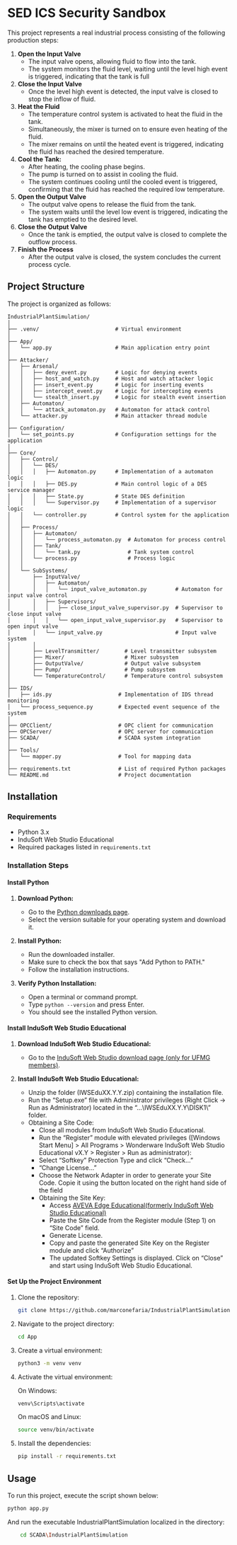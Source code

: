 # SED ICS Security Sandbox

This project represents a real industrial process consisting of the following production steps:

1. **Open the Input Valve**
   - The input valve opens, allowing fluid to flow into the tank.
   - The system monitors the fluid level, waiting until the level high event is triggered, indicating that the tank is full
2. **Close the Input Valve**
   - Once the level high event is detected, the input valve is closed to stop the inflow of fluid.
3. **Heat the Fluid**
   - The temperature control system is activated to heat the fluid in the tank.
   - Simultaneously, the mixer is turned on to ensure even heating of the fluid.
   - The mixer remains on until the heated event is triggered, indicating the fluid has reached the desired temperature.
4. **Cool the Tank:**
   - After heating, the cooling phase begins. 
   - The pump is turned on to assist in cooling the fluid. 
   - The system continues cooling until the cooled event is triggered, confirming that the fluid has reached the required low temperature.
5. **Open the Output Valve**
   -  The output valve opens to release the fluid from the tank. 
   - The system waits until the level low event is triggered, indicating the tank has emptied to the desired level.
6. **Close the Output Valve**
   - Once the tank is emptied, the output valve is closed to complete the outflow process. 
7. **Finish the Process**
   - After the output valve is closed, the system concludes the current process cycle. 

## Project Structure

The project is organized as follows:
```
IndustrialPlantSimulation/
│
├── .venv/                        # Virtual environment
│
├── App/
│   └── app.py                    # Main application entry point
│
├── Attacker/
│   ├── Arsenal/
│   │   ├── deny_event.py         # Logic for denying events
│   │   ├── host_and_watch.py     # Host and watch attacker logic
│   │   ├── insert_event.py       # Logic for inserting events
│   │   ├── intercept_event.py    # Logic for intercepting events
│   │   └── stealth_insert.py     # Logic for stealth event insertion
│   ├── Automaton/
│   │   └── attack_automaton.py   # Automaton for attack control
│   └── attacker.py               # Main attacker thread module
│
├── Configuration/
│   └── set_points.py             # Configuration settings for the application
│
├── Core/
│   ├── Control/
│   │   └── DES/
│   │   │   ├── Automaton.py      # Implementation of a automaton logic
│   │   │   ├── DES.py            # Main control logic of a DES service manager
│   │   │   ├── State.py          # State DES definition
│   │   │   └── Supervisor.py     # Implementation of a supervisor logic
│   │   └── controller.py         # Control system for the application
│   │
│   ├── Process/
│   │   ├── Automaton/
│   │   │   └── process_automaton.py  # Automaton for process control
│   │   ├── Tank/
│   │   │   └── tank.py               # Tank system control
│   │   └── process.py                # Process logic
│   │
│   └── SubSystems/
│       ├── InputValve/
│       │   ├── Automaton/
│       │   │   └── input_valve_automaton.py         # Automaton for input valve control
│       │   ├── Supervisors/
│       │   │   ├── close_input_valve_supervisor.py  # Supervisor to close input valve
│       │   │   └── open_input_valve_supervisor.py   # Supervisor to open input valve
│       │   └── input_valve.py                       # Input valve system
│       │
│       ├── LevelTransmitter/        # Level transmitter subsystem
│       ├── Mixer/                   # Mixer subsystem
│       ├── OutputValve/             # Output valve subsystem
│       ├── Pump/                    # Pump subsystem
│       └── TemperatureControl/      # Temperature control subsystem
│
├── IDS/
│   ├── ids.py                     # Implementation of IDS thread monitoring
│   └── process_sequence.py        # Expected event sequence of the system
│
├── OPCClient/                     # OPC client for communication
├── OPCServer/                     # OPC server for communication
├── SCADA/                         # SCADA system integration
│
├── Tools/
│   └── mapper.py                  # Tool for mapping data
│
├── requirements.txt               # List of required Python packages
└── README.md                      # Project documentation
```

## Installation

### Requirements

- Python 3.x
- InduSoft Web Studio Educational
- Required packages listed in `requirements.txt`

### Installation Steps

#### Install Python

1. **Download Python:**
   - Go to the [Python downloads page](https://www.python.org/downloads/).
   - Select the version suitable for your operating system and download it.

2. **Install Python:**
   - Run the downloaded installer.
   - Make sure to check the box that says "Add Python to PATH."
   - Follow the installation instructions.

3. **Verify Python Installation:**
   - Open a terminal or command prompt.
   - Type `python --version` and press Enter.
   - You should see the installed Python version.

#### Install InduSoft Web Studio Educational

1. **Download InduSoft Web Studio Educational:**
   - Go to the [InduSoft Web Studio download page (only for UFMG members)](https://ufmgbr-my.sharepoint.com/:u:/g/personal/hugomichel_ufmg_br/EaMcR4JxMh1Fv4o6hcDO3O8B_YHsXh1dgMilNt2FRcPKFw?e=u5ooTI).

2. **Install InduSoft Web Studio Educational:**
   - Unzip the folder (IWSEduXX.Y.Y.zip) containing the installation file. 
   - Run the “Setup.exe” file with Administrator privileges (Right Click -> Run as Administrator) located in the “...\IWSEduXX.Y.Y\DISK1\” folder.
   - Obtaining a Site Code:
     - Close all modules from InduSoft Web Studio Educational. 
     - Run the “Register” module with elevated privileges ([Windows Start Menu] > All Programs > Wonderware InduSoft Web Studio Educational vX.Y > Register > Run as administrator):
     - Select “Softkey” Protection Type and click “Check...”
     - “Change License...”
     - Choose the Network Adapter in order to generate your Site Code. Copie it using the button located on the right hand side of the field
     - Obtaining the Site Key:
       - Access [AVEVA Edge Educational(formerly InduSoft Web Studio Educational)](https://om.aveva.com/InduSoftActivation/Home/Education)
       - Paste the Site Code from the Register module (Step 1) on “Site Code” field.
       - Generate License.
       - Copy and paste the generated Site Key on the Register module and click “Authorize”
       - The updated Softkey Settings is displayed. Click on “Close” and start using InduSoft Web Studio Educational.


#### Set Up the Project Environment

1. Clone the repository:
    ```sh
    git clone https://github.com/marconefaria/IndustrialPlantSimulation.git
    ```

2. Navigate to the project directory:
    ```sh
    cd App
    ```

3. Create a virtual environment:
    ```sh
    python3 -m venv venv
    ```

4. Activate the virtual environment:

    On Windows:
    ```sh
    venv\Scripts\activate
    ```

    On macOS and Linux:
    ```sh
    source venv/bin/activate
    ```

5. Install the dependencies:
    ```sh
    pip install -r requirements.txt
    ```

## Usage

To run this project, execute the script shown below:

```sh
python app.py
```

And run the executable IndustrialPlantSimulation localized in the directory:

```sh
    cd SCADA\IndustrialPlantSimulation
```
